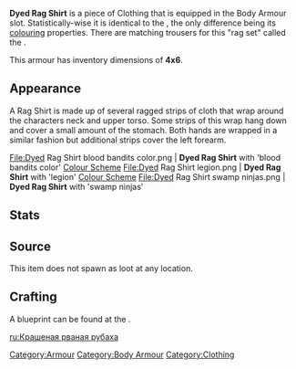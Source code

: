 **Dyed Rag Shirt** is a piece of Clothing that is equipped in the Body
Armour slot. Statistically-wise it is identical to the [](Rag_Shirt.md), the only difference being its
[colouring](Colour_Scheme.md "wikilink") properties. There are matching
trousers for this "rag set" called the [](Rag_Loincloth_(Dyed).md).

This armour has inventory dimensions of **4x6**.

## Appearance

A Rag Shirt is made up of several ragged strips of cloth that wrap
around the characters neck and upper torso. Some strips of this wrap
hang down and cover a small amount of the stomach. Both hands are
wrapped in a similar fashion but additional strips cover the left
forearm.

<File:Dyed> Rag Shirt blood bandits color.png \| **Dyed Rag Shirt** with
'blood bandits color' [Colour Scheme](Colour_Scheme.md "wikilink")
<File:Dyed> Rag Shirt legion.png \| **Dyed Rag Shirt** with 'legion'
[Colour Scheme](Colour_Scheme.md "wikilink") <File:Dyed> Rag Shirt swamp
ninjas.png \| **Dyed Rag Shirt** with 'swamp ninjas' [](Colour_Scheme.md)

## Stats

## Source

This item does not spawn as loot at any location.

## Crafting

A blueprint can be found at the [](The_Great_Library.md).

[ru:Крашеная рваная рубаха](ru:Крашеная_рваная_рубаха "wikilink")

[Category:Armour](Category:Armour "wikilink") [Category:Body
Armour](Category:Body_Armour "wikilink")
[Category:Clothing](Category:Clothing "wikilink")